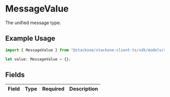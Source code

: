 # MessageValue

The unified message type.

## Example Usage

```typescript
import { MessageValue } from "@stackone/stackone-client-ts/sdk/models/shared";

let value: MessageValue = {};
```

## Fields

| Field       | Type        | Required    | Description |
| ----------- | ----------- | ----------- | ----------- |